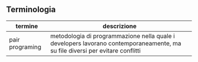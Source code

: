 ## Terminologia

|termine|descrizione|
|-|-|
|pair programing|metodologia di programmazione nella quale i developers lavorano contemporaneamente, ma su file diversi per evitare conflitti|

